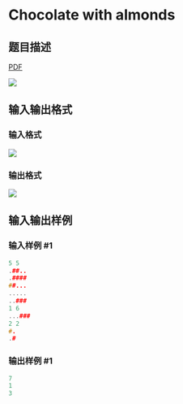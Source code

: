 # Chocolate with almonds

## 题目描述

[problemUrl]: https://uva.onlinejudge.org/index.php?option=com_onlinejudge&Itemid=8&category=871&page=show_problem&problem=5087

[PDF](https://uva.onlinejudge.org/external/131/p13176.pdf)

![](https://cdn.luogu.com.cn/upload/vjudge_pic/UVA13176/cb872bfc48500b98ad2ed3da23b726dd049d6b7b.png)

## 输入输出格式

### 输入格式

![](https://cdn.luogu.com.cn/upload/vjudge_pic/UVA13176/0385dfb34230da70155e523862b2c738c9ff56f7.png)

### 输出格式

![](https://cdn.luogu.com.cn/upload/vjudge_pic/UVA13176/ab28c01ca911d3348d07282166f3ecd0adb60460.png)

## 输入输出样例

### 输入样例 #1

```cpp
5 5
.##..
.####
##...
.....
..###
1 6
...###
2 2
#.
.#
```


### 输出样例 #1

```cpp
7
1
3
```


